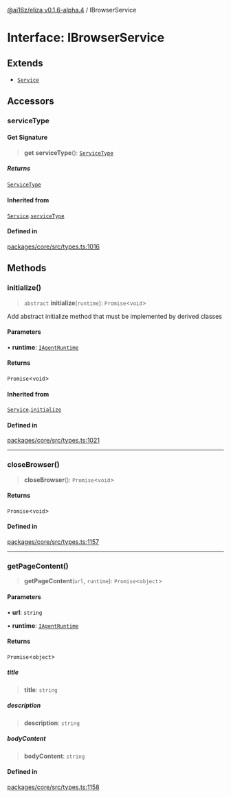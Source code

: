 [@ai16z/eliza v0.1.6-alpha.4](../index.md) / IBrowserService

# Interface: IBrowserService

## Extends

- [`Service`](../classes/Service.md)

## Accessors

### serviceType

#### Get Signature

> **get** **serviceType**(): [`ServiceType`](../enumerations/ServiceType.md)

##### Returns

[`ServiceType`](../enumerations/ServiceType.md)

#### Inherited from

[`Service`](../classes/Service.md).[`serviceType`](../classes/Service.md#serviceType-1)

#### Defined in

[packages/core/src/types.ts:1016](https://github.com/HeySquib/eliza/blob/main/packages/core/src/types.ts#L1016)

## Methods

### initialize()

> `abstract` **initialize**(`runtime`): `Promise`\<`void`\>

Add abstract initialize method that must be implemented by derived classes

#### Parameters

• **runtime**: [`IAgentRuntime`](IAgentRuntime.md)

#### Returns

`Promise`\<`void`\>

#### Inherited from

[`Service`](../classes/Service.md).[`initialize`](../classes/Service.md#initialize)

#### Defined in

[packages/core/src/types.ts:1021](https://github.com/HeySquib/eliza/blob/main/packages/core/src/types.ts#L1021)

***

### closeBrowser()

> **closeBrowser**(): `Promise`\<`void`\>

#### Returns

`Promise`\<`void`\>

#### Defined in

[packages/core/src/types.ts:1157](https://github.com/HeySquib/eliza/blob/main/packages/core/src/types.ts#L1157)

***

### getPageContent()

> **getPageContent**(`url`, `runtime`): `Promise`\<`object`\>

#### Parameters

• **url**: `string`

• **runtime**: [`IAgentRuntime`](IAgentRuntime.md)

#### Returns

`Promise`\<`object`\>

##### title

> **title**: `string`

##### description

> **description**: `string`

##### bodyContent

> **bodyContent**: `string`

#### Defined in

[packages/core/src/types.ts:1158](https://github.com/HeySquib/eliza/blob/main/packages/core/src/types.ts#L1158)
